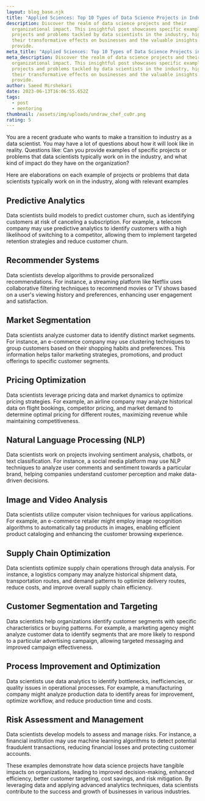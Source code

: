 ```yaml
---
layout: blog_base.njk
title: "Applied Sciences: Top 10 Types of Data Science Projects in Industry"
description: Discover the realm of data science projects and their
  organizational impact. This insightful post showcases specific examples of
  projects and problems tackled by data scientists in the industry, highlighting
  their transformative effects on businesses and the valuable insights they
  provide.
meta_title: "Applied Sciences: Top 10 Types of Data Science Projects in Industry"
meta_description: Discover the realm of data science projects and their
  organizational impact. This insightful post showcases specific examples of
  projects and problems tackled by data scientists in the industry, highlighting
  their transformative effects on businesses and the valuable insights they
  provide.
author: Saeed Mirshekari
date: 2023-06-13T16:06:55.652Z
tags:
  - post
  - mentoring
thumbnail: /assets/img/uploads/undraw_chef_cu0r.png
rating: 5
---
```

You are a recent graduate who wants to make a transition to industry as a data scientist. You may have a lot of questions about how it will look like in reality. Questions like: Can you provide examples of specific projects or problems that data scientists typically work on in the industry, and what kind of impact do they have on the organization?

Here are elaborations on each example of projects or problems that data scientists typically work on in the industry, along with relevant examples

<h2>Predictive Analytics</h2> Data scientists build models to predict customer churn, such as identifying customers at risk of canceling a subscription. For example, a telecom company may use predictive analytics to identify customers with a high likelihood of switching to a competitor, allowing them to implement targeted retention strategies and reduce customer churn.

<h2>Recommender Systems</h2> Data scientists develop algorithms to provide personalized recommendations. For instance, a streaming platform like Netflix uses collaborative filtering techniques to recommend movies or TV shows based on a user's viewing history and preferences, enhancing user engagement and satisfaction.

<h2>Market Segmentation</h2> Data scientists analyze customer data to identify distinct market segments. For instance, an e-commerce company may use clustering techniques to group customers based on their shopping habits and preferences. This information helps tailor marketing strategies, promotions, and product offerings to specific customer segments.

<h2>Pricing Optimization</h2> Data scientists leverage pricing data and market dynamics to optimize pricing strategies. For example, an airline company may analyze historical data on flight bookings, competitor pricing, and market demand to determine optimal pricing for different routes, maximizing revenue while maintaining competitiveness.

<h2>Natural Language Processing (NLP)</h2> Data scientists work on projects involving sentiment analysis, chatbots, or text classification. For instance, a social media platform may use NLP techniques to analyze user comments and sentiment towards a particular brand, helping companies understand customer perception and make data-driven decisions.

<h2>Image and Video Analysis</h2> Data scientists utilize computer vision techniques for various applications. For example, an e-commerce retailer might employ image recognition algorithms to automatically tag products in images, enabling efficient product cataloging and enhancing the customer browsing experience.

<h2>Supply Chain Optimization</h2> Data scientists optimize supply chain operations through data analysis. For instance, a logistics company may analyze historical shipment data, transportation routes, and demand patterns to optimize delivery routes, reduce costs, and improve overall supply chain efficiency.

<h2>Customer Segmentation and Targeting</h2> Data scientists help organizations identify customer segments with specific characteristics or buying patterns. For example, a marketing agency might analyze customer data to identify segments that are more likely to respond to a particular advertising campaign, allowing targeted messaging and improved campaign effectiveness.

<h2>Process Improvement and Optimization</h2> Data scientists use data analytics to identify bottlenecks, inefficiencies, or quality issues in operational processes. For example, a manufacturing company might analyze production data to identify areas for improvement, optimize workflow, and reduce production time and costs.

<h2>Risk Assessment and Management</h2> Data scientists develop models to assess and manage risks. For instance, a financial institution may use machine learning algorithms to detect potential fraudulent transactions, reducing financial losses and protecting customer accounts.

These examples demonstrate how data science projects have tangible impacts on organizations, leading to improved decision-making, enhanced efficiency, better customer targeting, cost savings, and risk mitigation. By leveraging data and applying advanced analytics techniques, data scientists contribute to the success and growth of businesses in various industries.